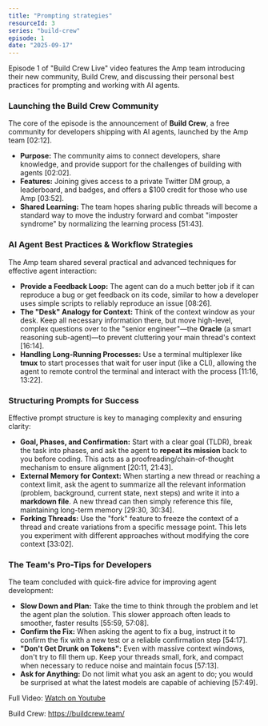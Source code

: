 ```yaml
---
title: "Prompting strategies"
resourceId: 3
series: "build-crew"
episode: 1
date: "2025-09-17"
---
```


Episode 1 of "Build Crew Live" video features the Amp team introducing their new community, Build Crew, and discussing their personal best practices for prompting and working with AI agents.

### **Launching the Build Crew Community**

The core of the episode is the announcement of **Build Crew**, a free community for developers shipping with AI agents, launched by the Amp team [02:12].

* **Purpose:** The community aims to connect developers, share knowledge, and provide support for the challenges of building with agents [02:02].
* **Features:** Joining gives access to a private Twitter DM group, a leaderboard, and badges, and offers a \$100 credit for those who use Amp [03:52].
* **Shared Learning:** The team hopes sharing public threads will become a standard way to move the industry forward and combat "imposter syndrome" by normalizing the learning process [51:43].

### **AI Agent Best Practices & Workflow Strategies**

The Amp team shared several practical and advanced techniques for effective agent interaction:

* **Provide a Feedback Loop:** The agent can do a much better job if it can reproduce a bug or get feedback on its code, similar to how a developer uses simple scripts to reliably reproduce an issue [08:26].
* **The "Desk" Analogy for Context:** Think of the context window as your desk. Keep all necessary information there, but move high-level, complex questions over to the "senior engineer"—the **Oracle** (a smart reasoning sub-agent)—to prevent cluttering your main thread's context [16:14].
* **Handling Long-Running Processes:** Use a terminal multiplexer like **tmux** to start processes that wait for user input (like a CLI), allowing the agent to remote control the terminal and interact with the process [11:16, 13:22].

### **Structuring Prompts for Success**

Effective prompt structure is key to managing complexity and ensuring clarity:

* **Goal, Phases, and Confirmation:** Start with a clear goal (TLDR), break the task into phases, and ask the agent to **repeat its mission** back to you before coding. This acts as a proofreading/chain-of-thought mechanism to ensure alignment [20:11, 21:43].
* **External Memory for Context:** When starting a new thread or reaching a context limit, ask the agent to summarize all the relevant information (problem, background, current state, next steps) and write it into a **markdown file**. A new thread can then simply reference this file, maintaining long-term memory [29:30, 30:34].
* **Forking Threads:** Use the "fork" feature to freeze the context of a thread and create variations from a specific message point. This lets you experiment with different approaches without modifying the core context [33:02].

### **The Team's Pro-Tips for Developers**

The team concluded with quick-fire advice for improving agent development:

* **Slow Down and Plan:** Take the time to think through the problem and let the agent plan the solution. This slower approach often leads to smoother, faster results [55:59, 57:08].
* **Confirm the Fix:** When asking the agent to fix a bug, instruct it to confirm the fix with a new test or a reliable confirmation step [54:17].
* **"Don't Get Drunk on Tokens":** Even with massive context windows, don't try to fill them up. Keep your threads small, fork, and compact when necessary to reduce noise and maintain focus [57:13].
* **Ask for Anything:** Do not limit what you ask an agent to do; you would be surprised at what the latest models are capable of achieving [57:49].

Full Video: [Watch on Youtube](https://www.youtube.com/watch?v=VkV4p-eDPmM&list=PL6zLuuRVa1_g_ieW4LnrwhVo6bNHmRwEA&index=1)

Build Crew: <https://buildcrew.team/>
